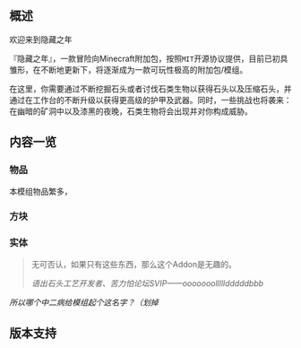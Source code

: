 ## 概述
欢迎来到隐藏之年

『隐藏之年』，一款冒险向Minecraft附加包，按照`MIT`开源协议提供，目前已初具雏形，在不断地更新下，将逐渐成为一款可玩性极高的附加包/模组。

在这里，你需要通过不断挖掘石头或者讨伐石类生物以获得石头以及压缩石头，并通过在工作台的不断升级以获得更高级的护甲及武器。同时，一些挑战也将袭来：在幽暗的矿洞中以及漆黑的夜晚，石类生物将会出现并对你构成威胁。

## 内容一览
### 物品
本模组物品繁多，

### 方块

### 实体
> 无可否认，如果只有这些东西，那么这个Addon是无趣的。
>
>_语出石头工艺开发者、苦力怕论坛SVIP——ooooooollllldddddbbb_

_所以哪个中二病给模组起个这名字？（划掉_

## 版本支持